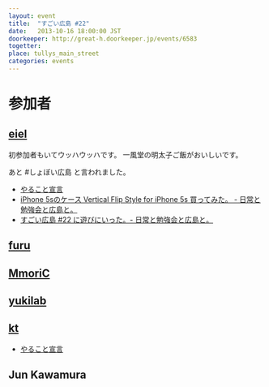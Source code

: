 ```yaml
---
layout: event
title:  "すごい広島 #22"
date:   2013-10-16 18:00:00 JST
doorkeeper: http://great-h.doorkeeper.jp/events/6583
togetter:
place: tullys_main_street
categories: events
---
```


# 参加者

## [eiel](http://eiel.info/)

初参加者もいてウッハウッハです。
一風堂の明太子ご飯がおいしいです。

あと #しょぼい広島 と言われました。

* [やること宣言](https://github.com/great-h/great-h.github.io/issues/340)
* [iPhone 5sのケース Vertical Flip Style for iPhone 5s 買ってみた。 - 日常と勉強会と広島と。](http://eielh-life.tumblr.com/post/64198034629/iphone-5s-vertical-flip-style-for-iphone-5s)
* [すごい広島 #22 に遊びにいった。- 日常と勉強会と広島と。](http://eielh-life.tumblr.com/post/64210941512/22)

## [furu](http://twitter.com/pecosantoyobe)

## [MmoriC](https://github.com/moriC)

## [yukilab](https://twitter.com/yukilab)

## [kt](https://twitter.com/kt_kyoto)

* [やること宣言](https://github.com/great-h/great-h.github.io/issues/341)

## Jun Kawamura
